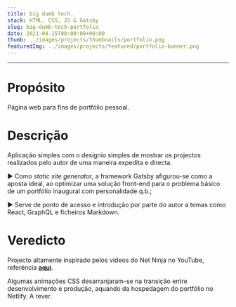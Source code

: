 ```yaml
---
title: big dumb tech.
stack: HTML, CSS, JS & Gatsby
slug: big-dumb-tech-portfolio
date: 2021-04-15T00:00:00+00:00
thumb: ../images/projects/thumbnails/portfolio.png
featuredImg: ../images/projects/featured/portfolio-banner.png
---
```

***
# Propósito
Página web para fins de portfólio pessoal.

# Descrição
Aplicação simples com o desígnio simples de mostrar os projectos realizados pelo autor de uma maneira expedita e directa.

▶ Como *static site generator*, a framework Gatsby afigurou-se como a aposta ideal, ao optimizar uma solução front-end para o problema básico de um portfólio inaugural com personalidade q.b.;

▶ Serve de ponto de acesso e introdução por parte do autor a temas como React, GraphQL e ficheiros Markdown.

# Veredicto

Projecto altamente inspirado pelos vídeos do Net Ninja no YouTube, referência <a href="https://www.youtube.com/watch?v=Qms4k6y7OgI&list=PL4cUxeGkcC9hw1g77I35ZivVLe8k2nvjB">**aqui**</a>. 

Algumas animações CSS desarranjaram-se na transição entre desenvolvimento e produção, aquando da hospedagem do portfólio no Netlify. A rever.